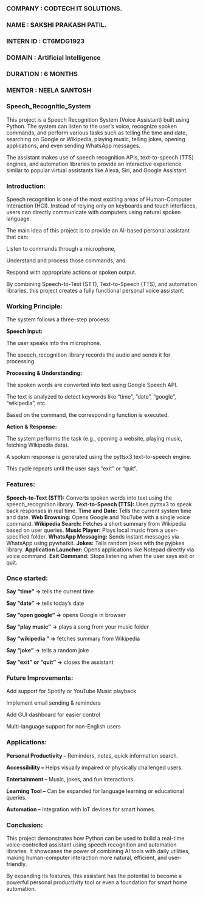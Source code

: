 ### COMPANY : CODTECH IT SOLUTIONS.

### NAME : SAKSHI PRAKASH PATIL.

### INTERN ID : CT6MDG1923

### DOMAIN : Artificial Intelligence

### DURATION : 6 MONTHS

### MENTOR : NEELA SANTOSH

### Speech_Recognitio_System

This project is a Speech Recognition System (Voice Assistant) built using Python.
The system can listen to the user’s voice, recognize spoken commands, and perform various tasks such as telling the time and date, searching on Google or Wikipedia, playing music, telling jokes, opening applications, and even sending WhatsApp messages.

The assistant makes use of speech recognition APIs, text-to-speech (TTS) engines, and automation libraries to provide an interactive experience similar to popular virtual assistants like Alexa, Siri, and Google Assistant.

### Introduction:

Speech recognition is one of the most exciting areas of Human-Computer Interaction (HCI). Instead of relying only on keyboards and touch interfaces, users can directly communicate with computers using natural spoken language.

The main idea of this project is to provide an AI-based personal assistant that can:

Listen to commands through a microphone,

Understand and process those commands, and

Respond with appropriate actions or spoken output.

By combining Speech-to-Text (STT), Text-to-Speech (TTS), and automation libraries, this project creates a fully functional personal voice assistant.

### Working Principle:

The system follows a three-step process:

**Speech Input:**

The user speaks into the microphone.

The speech_recognition library records the audio and sends it for processing.

**Processing & Understanding:**

The spoken words are converted into text using Google Speech API.

The text is analyzed to detect keywords like “time”, “date”, “google”, “wikipedia”, etc.

Based on the command, the corresponding function is executed.

**Action & Response:**

The system performs the task (e.g., opening a website, playing music, fetching Wikipedia data).

A spoken response is generated using the pyttsx3 text-to-speech engine.

This cycle repeats until the user says “exit” or “quit”.

### Features:
**Speech-to-Text (STT):** Converts spoken words into text using the speech_recognition library.
**Text-to-Speech (TTS):** Uses pyttsx3 to speak back responses in real time.
**Time and Date:** Tells the current system time and date.
**Web Browsing:** Opens Google and YouTube with a single voice command.
**Wikipedia Search:** Fetches a short summary from Wikipedia based on user queries.
**Music Player:** Plays local music from a user-specified folder.
**WhatsApp Messaging:** Sends instant messages via WhatsApp using pywhatkit.
**Jokes:** Tells random jokes with the pyjokes library.
**Application Launcher:** Opens applications like Notepad directly via voice command.
**Exit Command:** Stops listening when the user says exit or quit.

### Once started:

**Say “time” →** tells the current time

**Say “date” →** tells today’s date

**Say “open google” →** opens Google in browser

**Say “play music” →** plays a song from your music folder

**Say “wikipedia <topic>” →** fetches summary from Wikipedia

**Say “joke” →** tells a random joke

**Say “exit” or “quit” →** closes the assistant

### Future Improvements:

Add support for Spotify or YouTube Music playback

Implement email sending & reminders

Add GUI dashboard for easier control

Multi-language support for non-English users

### Applications:

**Personal Productivity –** Reminders, notes, quick information search.

**Accessibility –** Helps visually impaired or physically challenged users.

**Entertainment –** Music, jokes, and fun interactions.

**Learning Tool –** Can be expanded for language learning or educational queries.

**Automation –** Integration with IoT devices for smart homes.

### Conclusion:

This project demonstrates how Python can be used to build a real-time voice-controlled assistant using speech recognition and automation libraries.
It showcases the power of combining AI tools with daily utilities, making human-computer interaction more natural, efficient, and user-friendly.

By expanding its features, this assistant has the potential to become a powerful personal productivity tool or even a foundation for smart home automation.


